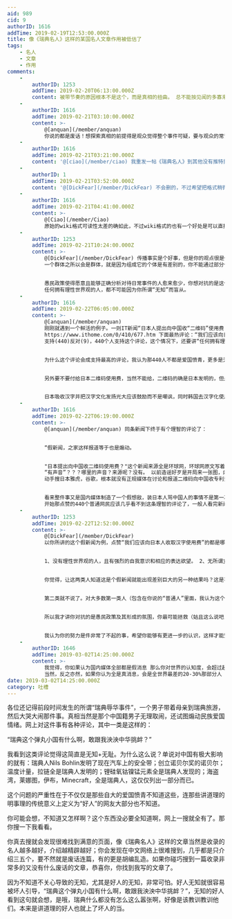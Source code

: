 ```yaml
---
aid: 989
cid: 9
authorID: 1616
addTime: 2019-02-19T12:53:00.000Z
title: 像《瑞典名人》这样的某国名人文章作用被低估了
tags:
    - 名人
    - 文章
    - 作用
comments:
    -
        authorID: 1253
        addTime: 2019-02-20T06:13:00.000Z
        content: 被带节奏的原因根本不是这个，而是真相的扭曲。 总不能按见闻的多寡来认定个人的是否判断能力，事件本身的真实信息才是，其相关信息只是辅助。
    -
        authorID: 1616
        addTime: 2019-02-21T03:10:00.000Z
        content: >-
            @[anquan](/member/anquan)
            你说的都是废话！想探索真相的前提得是观众觉得整个事件可疑，要与观众的常识违背才会产生怀疑，如果观众的常识里没有“瑞典是个现代文明国家，有很多发明和文化影响了中国”，那观众就不会对所谓辱华事件产生怀疑，根本没有兴趣探讨真相，别人说什么就信什么，就会认为中国公民在瑞典被无理欺负了，就会被带节奏。
    -
        authorID: 1616
        addTime: 2019-02-21T03:21:00.000Z
        content: '@[ciao](/member/ciao) 我重发一帖《瑞典名人》到其他没有推特推送的分区，你还删么？'
    -
        authorID: 1
        addTime: 2019-02-21T03:52:00.000Z
        content: '@[DickFear](/member/DickFear) 不会删的，不过希望把格式稍微编辑一下，原始的wiki格式可读性太差了'
    -
        authorID: 1616
        addTime: 2019-02-21T04:41:00.000Z
        content: >-
            @[Ciao](/member/Ciao)
            原始的wiki格式可读性太差的确如此，不过wiki格式的也有一个好处是可以直接复制到维基百科的沙盒里，然后预览就可以直接点击打开想看的单独条目，但是2049不是维基百科，所以OK，我编辑一下。谢谢站长大佬。
    -
        authorID: 1253
        addTime: 2019-02-21T10:24:00.000Z
        content: >-
            @[DickFear](/member/DickFear) 传播事实是个好事，但是你的观点很是偏颇。
            一个群体之所以会是群体，就是因为组成它的个体是有差别的，你不能通过部分个体来片面评判这个群体。


            愚民政策使得愿意且能够正确分析对待日常事件的人愈来愈少，你想对抗的是这个事实。
            任何拥有理性世界观的人，都不可能因为你所谓“无知”而盲从。
    -
        authorID: 1616
        addTime: 2019-02-22T06:05:00.000Z
        content: >-
            @[anquan](/member/anquan)
            刚刚就遇到一个鲜活的例子。一则IT新闻“日本人提出向中国收“二维码”使用费：每人1分钱”
            https://www.ithome.com/0/410/677.htm 下面最热评论：“我们应该向日本人收取汉字使用费”
            支持(440)反对(9)，440个人支持这个评论，这个情况下，还要讲“任何拥有理性世界观的人，都不可能因为你所谓“无知”而盲从。”吗？


            为什么这个评论会成支持最高的评论，我认为那440人不都是爱国愤青，更多是无知的普通人，在得知二维码是日本人发明的后，一时心里难以接受，但又想不出什么反驳的理由，只好跟着点赞了。这就是由无知导致的盲从。


            另外要不要付给日本二维码使用费，当然不能给，二维码的确是日本发明的，但是因为早期无人推广所以免费发布的，现在火了想起来收费了当然不妥。


            日本吸收汉字并把汉字文化发扬光大应该鼓励而不是嘲讽，同时韩国去汉字化使用英语一直招部分国人反感，骂日本使用汉字和骂韩国不使用汉字的搞不好是一类人，如果真的是一类人，那也太精神分裂了把。
    -
        authorID: 1616
        addTime: 2019-02-22T06:19:00.000Z
        content: >-
            @[anquan](/member/anquan) 同条新闻下终于有个理智的评论了：


            “假新闻，之家这样报道等于也是煽动。


            "日本提出向中国收二维码使用费？"这个新闻来源全是环球网，环球网原文写着“有声音指出，日本拟重申二维码专利收益权，欲向中国人收一分钱”
            “有声音”？？？哪里的声音？来源呢？没有。 以前造谣好歹是开局来一张图，内容再瞎编。 这回图都不要了，直接上。
            动手搜日本雅虎，谷歌，根本就没有正规媒体在讨论和报道二维码向中国收专利费这个事，国内媒体树个靶子自己打，把国人当猴子溜着玩。”


            看来整件事又是国内媒体制造了一个假想敌，装日本人骂中国人的事情不是第一次了。
            开始那点赞的440个普通网民应该几乎看不到这条理智的评论了，一般人看完新闻就关闭网页，大概率他们不会再回来了，这样也就无从得知这个新闻是假的，他们被蒙蔽了。因为只看了假新闻，他们脑海里已经有了这样的印象“日本人真不要脸，总是想坑中国人钱”，他们只是普通人而已，他们还会把这种印象散布到其他地方，这简直是恶性循环，等再向他们解释已经难上加难。
    -
        authorID: 1253
        addTime: 2019-02-22T12:52:00.000Z
        content: >-
            @[DickFear](/member/DickFear)
            以你所讲的这个假新闻为例，点赞“我们应该向日本人收取汉字使用费”的都是哪些人呢？


            1、没有理性世界观的人，且有强烈的自我意识和相应的表达欲望。 2、无所谓立场，只是觉得这是个很有意思的事，顺手调侃下。


            你觉得，让这两类人知道这是个假新闻就能出现差别巨大的另一种结果吗？这是不可能的。


            第二类就不说了。对大多数第一类人（包含在你说的“普通人”里面，我认为这个词语不是客观正确的表述）来讲这基本上就是个不可能完成的任务，思考方式的改变不是一朝一夕就能完成的，他们只会相信自己愿意相信的，任何试图纠正的努力都是徒劳的。


            所以我才讲你对抗的是愚民政策及其形成的氛围，你最可能拯救（姑且这么说吧，因为大多数时候你传播的知识对个人的影响只是非常小的一部分）的是那些还没有失去灵性的少年们。


            我认为你的努力是件非常了不起的事，希望你能够有更进一步的认识，这样才能坚持本心。 “不忘初心，方得始终。”——谨以此共勉。
    -
        authorID: 1646
        addTime: 2019-03-02T14:25:00.000Z
        content: >-
            我觉得，你如果认为国内媒体全部都是假消息 那么你对世界的认知度，会超过起码70-80%的人
            当然，反之亦然，如果你认为全是真消息，会是全世界最差的20-30%那部分人
date: 2019-03-02T14:25:00.000Z
category: 吐槽
---
```


各位还记得前段时间发生的所谓“瑞典辱华事件”，一个男子带着母亲到瑞典旅游，然后大哭大闹那件事。真相当然是那个中国籍男子无理取闹，还试图煽动民族爱国情绪。网上对这件事有各种评论，其中一类是这样的：

“瑞典这个弹丸小国有什么啊，敢跟我泱泱中华挑衅？”

我看到这类评论觉得这简直是无知+无耻。为什么这么说？单说对中国有极大影响的就有：瑞典人Nils Bohlin发明了现在汽车上的安全带；创立诺贝尔奖的诺贝尔；温度计量，拉链全是瑞典人发明的；锂硅氧钴镍锰元素全是瑞典人发现的；海盗湾，莱娜图，伊布，Minecraft，全是瑞典人，这仅仅列出一部分而已。

这个问题的严重性在于不仅仅是那些自大的爱国愤青不知道这些，连那些讲道理的明事理的传统意义上定义为“好人”的网友大部分也不知道。

你可能会想，不知道又怎样啊？这个东西没必要全知道啊，网上一搜就全有了。那你搜一下我看看。

你真去搜就会发现很难找到满意的页面，像《瑞典名人》这样的文章当然是收录的名人越多越好，介绍越精辟越好；你会发现在中文网络上很难搜到，几乎都是只介绍三五个，要不然就是废话连篇，有的更是胡编乱造。如果你碰巧搜到一篇收录非常多的又没有什么废话的文章，恭喜你，你找到我写的文章了。

因为不知道不关心导致的无知，尤其是好人的无知，非常可怕。好人无知就很容易被坏人引导，“瑞典这个弹丸小国有什么啊，敢跟我泱泱中华挑衅？”，无知的好人看到这句就会想，是哦，瑞典什么都没有怎么这么嚣张啊，好像是该教训教训他们。本来是讲道理的好人也就上了坏人的当。
